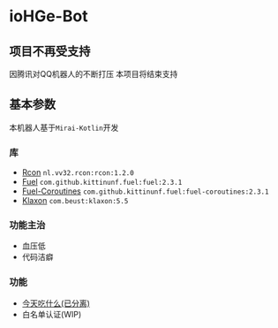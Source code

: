 # ioHGe-Bot
## 项目不再受支持
因腾讯对QQ机器人的不断打压 本项目将结束支持
## 基本参数
本机器人基于`Mirai-Kotlin`开发
### 库
- [Rcon](https://github.com/jobfeikens/rcon) `nl.vv32.rcon:rcon:1.2.0`
- [Fuel](https://github.com/kittinunf/Fuel) `com.github.kittinunf.fuel:fuel:2.3.1`
- [Fuel-Coroutines](https://github.com/kittinunf/Fuel) `com.github.kittinunf.fuel:fuel-coroutines:2.3.1`
- [Klaxon](https://github.com/cbeust/klaxon) `com.beust:klaxon:5.5`
### 功能主治
- 血压低
- 代码洁癖
### 功能
- [今天吃什么(已分离)](https://github.com/HoiGe/WhatToEat)
- 白名单认证(WIP)
